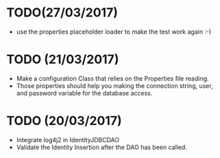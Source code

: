 # TODO(27/03/2017)
- use the properties placeholder loader to make the test work again :-)


# TODO (21/03/2017)
- Make a configuration Class that relies on the Properties file reading.
- Those properties should help you making the connection string, user, and password variable for the database access.


# TODO (20/03/2017)
- Integrate log4j2 in IdentityJDBCDAO
- Validate the Identity Insertion after the DAO has been called.
